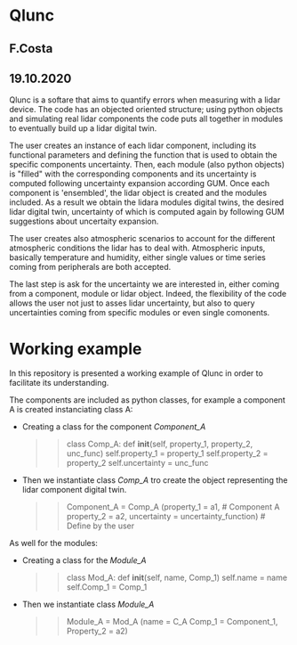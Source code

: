 # **Qlunc**

## F.Costa
## 19.10.2020

Qlunc is a softare that aims to quantify errors when measuring with a lidar device. The code has an objected oriented structure; using python objects and simulating 
real lidar components the code puts all together in modules to eventually build up a lidar digital twin. 

The user creates an instance of each lidar component, including its functional parameters and defining the function that is used to obtain the specific components 
uncertainty. Then, each module (also python objects) is "filled" with the corresponding components and its uncertainty is computed following uncertainty expansion 
according GUM. Once each component is 'ensembled', the lidar object is created and the modules included. As a result we obtain the lidara modules digital twins, the desired lidar digital twin, uncertainty of which is computed again by following GUM suggestions about uncertaity expansion.

The user creates also atmospheric scenarios to account for the different atmospheric conditions the lidar has to deal with. Atmospheric inputs, basically temperature 
and humidity, either single values or time series coming from peripherals are both accepted.

The last step is ask for the uncertainty we are interested in, either coming from a component, module or lidar object. Indeed, the flexibility of the code allows the 
user not just to asses lidar uncertainty,  but also to query uncertainties coming from specific modules or even single comonents.


# Working example

In this repository is presented a working example of Qlunc in order to facilitate its understanding.

The components are included as python classes, for example a component A is created instanciating class A:

- Creating a class for the component _Component_A_
  >> class Comp_A:
  >>   def __init__(self, property_1, property_2, unc_func)
  >>      self.property_1  = property_1
  >>      self.property_2  = property_2
  >>      self.uncertainty = unc_func
- Then we instantiate class _Comp_A_ tro create the object representing the lidar component digital twin.

  >> Component_A = Comp_A (property_1 = a1,   # Component A
  >>                       property_2 = a2,
  >>                       uncertainty = uncertainty_function) # Define by the user
     
As well for the modules:

- Creating a class for the _Module_A_
  >> class Mod_A:
  >>   def __init__(self, name, Comp_1)
  >>      self.name       = name
  >>      self.Comp_1 = Comp_1

- Then we instantiate class _Module_A_

  >> Module_A = Mod_A (name       = C_A 
                       Comp_1 = Component_1,  
                       Property_2 = a2)
